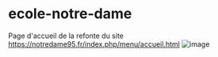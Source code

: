 # ecole-notre-dame
Page d'accueil de la refonte du site https://notredame95.fr/index.php/menu/accueil.html
![image](https://user-images.githubusercontent.com/60117869/168778802-5350a229-3b0b-4b0a-a47c-7af43bf762b2.png)
